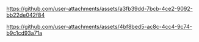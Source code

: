 


https://github.com/user-attachments/assets/a3fb39dd-7bcb-4ce2-9092-bb22de042f84






 


https://github.com/user-attachments/assets/4bf8bed5-ac8c-4cc4-9c74-b9c1cd93a71a




